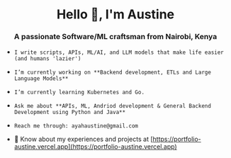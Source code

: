 <h1 align="center">Hello 👋, I'm Austine </h1>
<h3 align="center">A passionate Software/ML craftsman from Nairobi, Kenya</h3>

- ```
  I write scripts, APIs, ML/AI, and LLM models that make life easier (and humans 'lazier')
  ```
  
- ```
  I’m currently working on **Backend development, ETLs and Large Language Models**
  ```
  
- ```
  I’m currently learning Kubernetes and Go.
  ```
  
- ```
  Ask me about **APIs, ML, Andriod development & General Backend Development using Python and Java**
  ```
  
- ```
  Reach me through: ayahaustine@gmail.com
  ```
  
- 📄 Know about my experiences and projects at [https://portfolio-austine.vercel.app](https://portfolio-austine.vercel.app)
